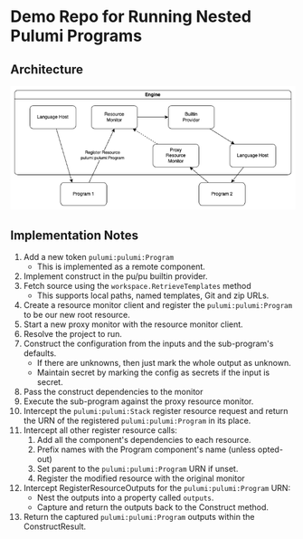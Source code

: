 # Demo Repo for Running Nested Pulumi Programs

## Architecture

![Architecture diagram](architecture.drawio.png)

## Implementation Notes

1. Add a new token `pulumi:pulumi:Program`
    - This is implemented as a remote component.
2. Implement construct in the pu/pu builtin provider.
3. Fetch source using the `workspace.RetrieveTemplates` method
    - This supports local paths, named templates, Git and zip URLs.
4. Create a resource monitor client and register the `pulumi:pulumi:Program` to be our new root resource.
5. Start a new proxy monitor with the resource monitor client.
6. Resolve the project to run.
7. Construct the configuration from the inputs and the sub-program's defaults.
    - If there are unknowns, then just mark the whole output as unknown.
    - Maintain secret by marking the config as secrets if the input is secret.
8. Pass the construct dependencies to the monitor
9. Execute the sub-program against the proxy resource monitor.
10. Intercept the `pulumi:pulumi:Stack` register resource request and return the URN of the registered `pulumi:pulumi:Program` in its place.
11. Intercept all other register resource calls:
    1. Add all the component's dependencies to each resource.
    2. Prefix names with the Program component's name (unless opted-out)
    3. Set parent to the `pulumi:pulumi:Program` URN if unset.
    4. Register the modified resource with the original monitor
12. Intercept RegisterResourceOutputs for the `pulumi:pulumi:Program` URN:
    - Nest the outputs into a property called `outputs`.
    - Capture and return the outputs back to the Construct method.
13. Return the captured `pulumi:pulumi:Program` outputs within the ConstructResult.
